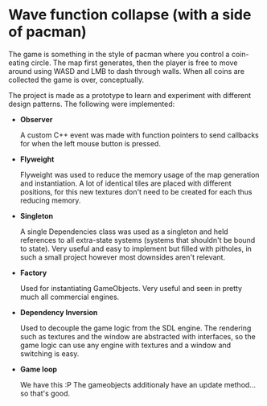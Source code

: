 # Wave function collapse (with a side of pacman)

The game is something in the style of pacman where you control a coin-eating circle. The map first generates, then the player is free to move around using WASD and LMB to dash through walls. When all coins are collected the game is over, conceptually. 

The project is made as a prototype to learn and experiment with different design patterns. The following were implemented:

- **Observer**
  
  A custom C++ event was made with function pointers to send callbacks for when the left mouse button is pressed. 

- **Flyweight**

  Flyweight was used to reduce the memory usage of the map generation and instantiation. A lot of identical tiles are placed with different positions, for this new textures don't need to be created for each   thus reducing memory.

- **Singleton**

  A single Dependencies class was used as a singleton and held references to all extra-state systems (systems that shouldn't be bound to state). Very useful and easy to implement but filled with pitholes,     in such a small project however most downsides aren't relevant.

- **Factory**

  Used for instantiating GameObjects. Very useful and seen in pretty much all commercial engines.

- **Dependency Inversion**

  Used to decouple the game logic from the SDL engine. The rendering such as textures and the window are abstracted with interfaces, so the game logic can use any engine with textures and a window and         switching is easy.

- **Game loop**
  
  We have this :P
  The gameobjects additionaly have an update method... so that's good.
